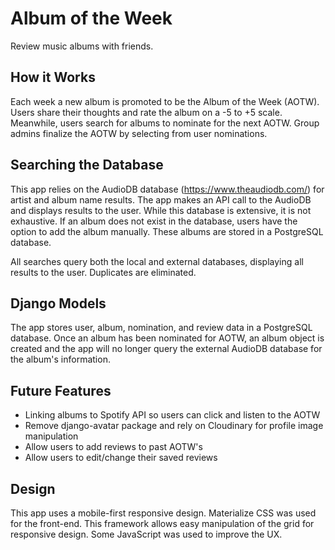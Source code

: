 # Album of the Week
Review music albums with friends.

## How it Works
Each week a new album is promoted to be the Album of the Week (AOTW). Users share their thoughts and rate the album on a -5 to +5 scale. Meanwhile, users search for albums to nominate for the next AOTW. Group admins finalize the AOTW by selecting from user nominations. 

## Searching the Database
This app relies on the AudioDB database (https://www.theaudiodb.com/) for artist and album name results. The app makes an API call to the AudioDB and displays results to the user. While this database is extensive, it is not exhaustive. If an album does not exist in the database, users have the option to add the album manually. These albums are stored in a PostgreSQL database. 

All searches query both the local and external databases, displaying all results to the user. Duplicates are eliminated. 

## Django Models
The app stores user, album, nomination, and review data in a PostgreSQL database. Once an album has been nominated for AOTW, an album object is created and the app will no longer query the external AudioDB database for the album's information. 

## Future Features
- Linking albums to Spotify API so users can click and listen to the AOTW
- Remove django-avatar package and rely on Cloudinary for profile image manipulation
- Allow users to add reviews to past AOTW's
- Allow users to edit/change their saved reviews

## Design
This app uses a mobile-first responsive design. Materialize CSS was used for the front-end. This framework allows easy manipulation of the grid for responsive design. Some JavaScript was used to improve the UX. 


